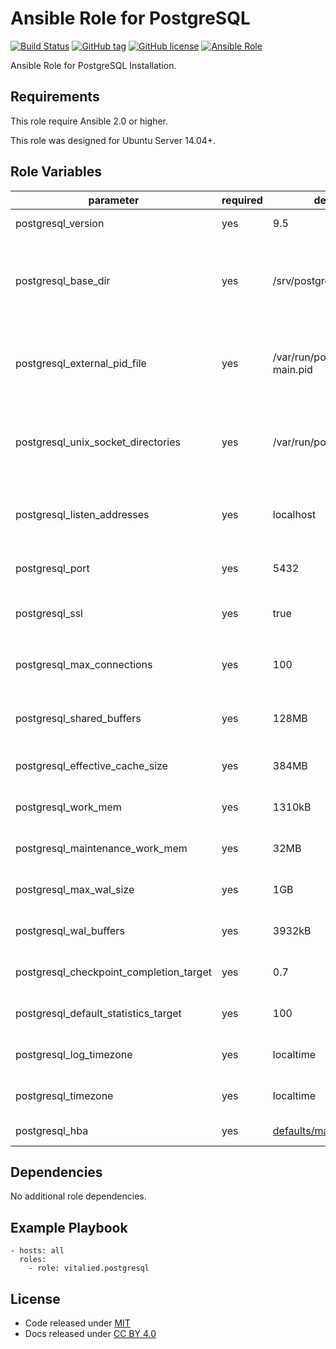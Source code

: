 Ansible Role for PostgreSQL
===========================

[![Build Status](https://travis-ci.org/vitalied/ansible-role-postgresql.svg?branch=master)](https://travis-ci.org/vitalied/ansible-role-postgresql)
[![GitHub tag](https://img.shields.io/github/tag/vitalied/ansible-role-postgresql.svg)](https://github.com/vitalied/ansible-role-postgresql)
[![GitHub license](https://img.shields.io/github/license/vitalied/ansible-role-postgresql.svg)](https://github.com/vitalied/ansible-role-postgresql/blob/master/LICENSE)
[![Ansible Role](https://img.shields.io/ansible/role/8527.svg)](https://galaxy.ansible.com/detail#/role/8527)

Ansible Role for PostgreSQL Installation.

Requirements
------------

This role require Ansible 2.0 or higher.

This role was designed for Ubuntu Server 14.04+.

Role Variables
--------------

<table>
<colgroup>
<col width="20%" />
<col width="20%" />
<col width="20%" />
<col width="20%" />
<col width="20%" />
</colgroup>
<thead>
<tr class="header">
<th>parameter</th>
<th>required</th>
<th>default</th>
<th>choices</th>
<th>comments</th>
</tr>
</thead>
<tbody>
<tr class="odd">
<td>postgresql_version</td>
<td>yes</td>
<td>9.5</td>
<td></td>
<td>Specifies the postgresql version.</td>
</tr>
<tr class="even">
<td>postgresql_base_dir</td>
<td>yes</td>
<td>/srv/postgresql</td>
<td></td>
<td>
  Specifies the directory that host data storage directory.
  <br/>
  Data storage directory will be: <code>postgresql_basedir + '/' + postgresql_version + '/main'</code>
</td>
</tr>
<tr class="odd">
<td>postgresql_external_pid_file</td>
<td>yes</td>
<td>/var/run/postgresql/9.5-main.pid</td>
<td></td>
<td>Specifies the name of an additional process-ID (PID) file that the server should create for use by server administration programs.</td>
</tr>
<tr class="even">
<td>postgresql_unix_socket_directories</td>
<td>yes</td>
<td>/var/run/postgresql</td>
<td></td>
<td>Specifies the directory of the Unix-domain socket(s) on which the server is to listen for connections from client applications.</td>
</tr>
<tr class="odd">
<td>postgresql_listen_addresses</td>
<td>yes</td>
<td>localhost</td>
<td></td>
<td>Specifies the TCP/IP address(es) on which the server is to listen for connections from client applications.</td>
</tr>
<tr class="even">
<td>postgresql_port</td>
<td>yes</td>
<td>5432</td>
<td></td>
<td>The TCP port the server listens on; 5432 by default.</td>
</tr>
<tr class="odd">
<td>postgresql_ssl</td>
<td>yes</td>
<td>true</td>
<td><ul>
<li>true</li>
<li>false</li>
</ul></td>
<td>Enables SSL connections.</td>
</tr>
<tr class="even">
<td>postgresql_max_connections</td>
<td>yes</td>
<td>100</td>
<td></td>
<td>Determines the maximum number of concurrent connections to the database server.</td>
</tr>
<tr class="odd">
<td>postgresql_shared_buffers</td>
<td>yes</td>
<td>128MB</td>
<td></td>
<td>Sets the amount of memory the database server uses for shared memory buffers.</td>
</tr>
<tr class="even">
<td>postgresql_effective_cache_size</td>
<td>yes</td>
<td>384MB</td>
<td></td>
<td>configuration calculator for postgresql <a href="http://pgtune.leopard.in.ua">http://pgtune.leopard.in.ua</a></td>
</tr>
<tr class="odd">
<td>postgresql_work_mem</td>
<td>yes</td>
<td>1310kB</td>
<td></td>
<td>configuration calculator for postgresql <a href="http://pgtune.leopard.in.ua">http://pgtune.leopard.in.ua</a></td>
</tr>
<tr class="even">
<td>postgresql_maintenance_work_mem</td>
<td>yes</td>
<td>32MB</td>
<td></td>
<td>configuration calculator for postgresql <a href="http://pgtune.leopard.in.ua">http://pgtune.leopard.in.ua</a></td>
</tr>
<tr class="odd">
<td>postgresql_max_wal_size</td>
<td>yes</td>
<td>1GB</td>
<td></td>
<td>configuration calculator for postgresql <a href="http://pgtune.leopard.in.ua">http://pgtune.leopard.in.ua</a></td>
</tr>
<tr class="even">
<td>postgresql_wal_buffers</td>
<td>yes</td>
<td>3932kB</td>
<td></td>
<td>configuration calculator for postgresql <a href="http://pgtune.leopard.in.ua">http://pgtune.leopard.in.ua</a></td>
</tr>
<tr class="odd">
<td>postgresql_checkpoint_completion_target</td>
<td>yes</td>
<td>0.7</td>
<td></td>
<td>configuration calculator for postgresql <a href="http://pgtune.leopard.in.ua">http://pgtune.leopard.in.ua</a></td>
</tr>
<tr class="even">
<td>postgresql_default_statistics_target</td>
<td>yes</td>
<td>100</td>
<td></td>
<td>configuration calculator for postgresql <a href="http://pgtune.leopard.in.ua">http://pgtune.leopard.in.ua</a></td>
</tr>
<tr class="odd">
<td>postgresql_log_timezone</td>
<td>yes</td>
<td>localtime</td>
<td></td>
<td>Sets the time zone used for timestamps written in the server log.</td>
</tr>
<tr class="even">
<td>postgresql_timezone</td>
<td>yes</td>
<td>localtime</td>
<td></td>
<td>Sets the time zone for displaying and interpreting time stamps.</td>
</tr>
<tr class="odd">
<td>postgresql_hba</td>
<td>yes</td>
<td><a href="https://github.com/vitalied/ansible-role-postgresql/blob/master/defaults/main.yml">defaults/main.yml</a></td>
<td></td>
<td>Host-based authentication setting.</td>
</tr>
</tbody>
</table>

Dependencies
------------

No additional role dependencies.

Example Playbook
----------------

    - hosts: all
      roles:
        - role: vitalied.postgresql

License
-------

-   Code released under [MIT](https://github.com/vitalied/ansible-role-postgresql/blob/master/LICENSE)
-   Docs released under [CC BY 4.0](http://creativecommons.org/licenses/by/4.0/)
